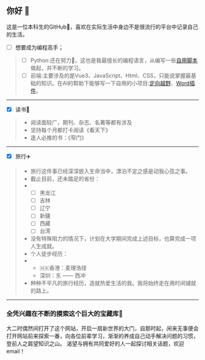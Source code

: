 ## 你好 👋
这是一位本科生的GitHub👀，喜欢在实际生活中身边不是很流行的平台中记录自己的生活。
- [ ] 想要成为编程高手；
> - [ ] Python:还在努力💪，这也是我最擅长的编程语言，从编写一些[自用脚本](https://github.com/yssysu/Python-Scripts)做起，并不断的学习。
> - [ ] 前端:主要涉及的是Vue3、JavaScript、Html、CSS，只能说掌握最基础的知识。在AI的帮助下能够写一下自用的小项目:[定向越野](https://github.com/yssysu/orienteering-system)、[Word插件](https://github.com/yssysu/Word-Pluging-TAB-MacOS)。
---
- [x] 读书📖
> - 阅读面较广，期刊、杂志、名著等都有涉及
> - 坚持每个月都打卡阅读《看天下》
> - 逢人必推的书：《窄门》
---
- [x] 旅行✈️
> - 旅行这件事已经深深嵌入生命当中，漂泊不定之感是动我心弦之事。
> - 截止目前，还未踏足的省份：
> - - [ ] 黑龙江
>   - [ ] 吉林
>   - [ ] 辽宁
>   - [ ] 新疆
>   - [ ] 西藏
>   - [ ] 台湾
> - 没有特殊阻力的情况下，计划在大学期间完成上述目标，也算完成一项人生成就。
> - 个人徒步经历：
> - - 🇭🇰香港：麦理浩径
>   - 深圳：东 —— 西冲
> - 种种不平凡的旅行经历，造就热爱生活的我。我将始终走在用时间铺就的路上。
---

### 全凭兴趣在不断的摸索这个巨大的宝藏库🙌
大二时偶然间打开了这个网站，开启一扇新世界的大门，自那时起，闲来无事便会打开网站前来探索一番，向各位前辈学习，渐渐的养成自己动手解决问题的习惯，登前人之肩望知识之山。
渴望与拥有共同爱好的人一起探讨相关话题，欢迎email！
